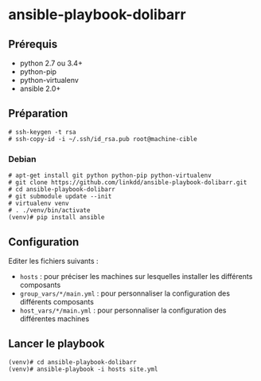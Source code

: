 # ansible-playbook-dolibarr

## Prérequis

 * python 2.7 ou 3.4+
 * python-pip
 * python-virtualenv
 * ansible 2.0+

## Préparation

    # ssh-keygen -t rsa
    # ssh-copy-id -i ~/.ssh/id_rsa.pub root@machine-cible

### Debian

    # apt-get install git python python-pip python-virtualenv
    # git clone https://github.com/linkdd/ansible-playbook-dolibarr.git
    # cd ansible-playbook-dolibarr
    # git submodule update --init
    # virtualenv venv
    # . ./venv/bin/activate
    (venv)# pip install ansible

## Configuration

Editer les fichiers suivants :

 * ``hosts`` : pour préciser les machines sur lesquelles installer les différents composants
 * ``group_vars/*/main.yml`` : pour personnaliser la configuration des différents composants
 * ``host_vars/*/main.yml`` : pour personnaliser la configuration des différentes machines

## Lancer le playbook

    (venv)# cd ansible-playbook-dolibarr
    (venv)# ansible-playbook -i hosts site.yml
